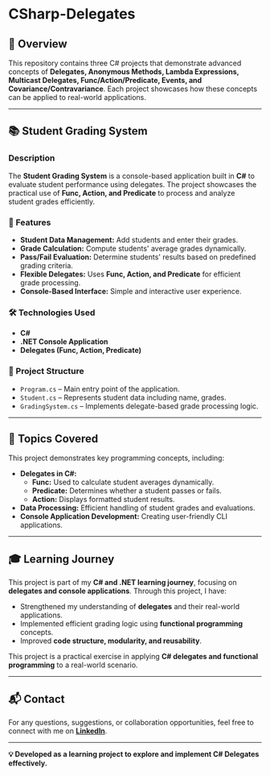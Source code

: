 # CSharp-Delegates

## 📌 Overview
This repository contains three C# projects that demonstrate advanced concepts of **Delegates, Anonymous Methods, Lambda Expressions, Multicast Delegates, Func/Action/Predicate, Events, and Covariance/Contravariance**. Each project showcases how these concepts can be applied to real-world applications.

---

## 📚 Student Grading System
### Description
The **Student Grading System** is a console-based application built in **C#** to evaluate student performance using delegates. The project showcases the practical use of **Func, Action, and Predicate** to process and analyze student grades efficiently.

### 🎯 Features
- **Student Data Management:** Add students and enter their grades.
- **Grade Calculation:** Compute students' average grades dynamically.
- **Pass/Fail Evaluation:** Determine students' results based on predefined grading criteria.
- **Flexible Delegates:** Uses **Func, Action, and Predicate** for efficient grade processing.
- **Console-Based Interface:** Simple and interactive user experience.

### 🛠️ Technologies Used
- **C#**
- **.NET Console Application**
- **Delegates (Func, Action, Predicate)**

### 📂 Project Structure
- `Program.cs` – Main entry point of the application.
- `Student.cs` – Represents student data including name, grades.
- `GradingSystem.cs` – Implements delegate-based grade processing logic.

---

## 📌 Topics Covered
This project demonstrates key programming concepts, including:

- **Delegates in C#:**
  - **Func<T>:** Used to calculate student averages dynamically.
  - **Predicate<T>:** Determines whether a student passes or fails.
  - **Action<T>:** Displays formatted student results.
- **Data Processing:** Efficient handling of student grades and evaluations.
- **Console Application Development:** Creating user-friendly CLI applications.

---

## 🎓 Learning Journey
This project is part of my **C# and .NET learning journey**, focusing on **delegates and console applications**. Through this project, I have:

- Strengthened my understanding of **delegates** and their real-world applications.
- Implemented efficient grading logic using **functional programming** concepts.
- Improved **code structure, modularity, and reusability**.

This project is a practical exercise in applying **C# delegates and functional programming** to a real-world scenario.

---

## 📬 Contact  
For any questions, suggestions, or collaboration opportunities, feel free to connect with me on **[LinkedIn](https://www.linkedin.com/in/sarahesham/)**.

---

**💡 Developed as a learning project to explore and implement C# Delegates effectively.**
